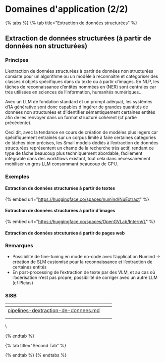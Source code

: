 # Domaines d'application (2/2)

{% tabs %}
{% tab title="Extraction de données structurées" %}
## Extraction de données structurées (à partir de données non structurées)

### Principes

L’extraction de données structurées à partir de données non structurées consiste pour un algorithme ou un modèle à reconnaître et catégoriser des classes d’objets spécifiques dans du texte ou à partir d’images. En NLP, les tâches de reconnaissance d’entités nommées en (NER) sont centrales car très utilisées en sciences de l’information, humanités numériques…

Avec un LLM de fondation standard et un prompt adéquat, les systèmes d’IA générative sont donc capables d'ingérer de grandes quantités de données non structurées et d’identifier sémantiquement certaines entités afin de les renvoyer dans un format structuré cohérent (cf partie précédente).

Ceci dit, avec la tendance en cours de création de modèles plus légers car spécifiquement entraînés sur un corpus limité à faire certaines catégories de tâches bien précises, les Small models dédiés à l’extraction de données structurées représentent un champ de la recherche très actif, rendant ce type de tâche beaucoup plus techniquement abordable, facilement intégrable dans des workflows existant, tout cela dans nécessairement mobiliser un gros LLM consommant beaucoup de GPU.

### Exemples

#### Extraction de données structurées à partir de textes

{% embed url="https://huggingface.co/spaces/numind/NuExtract" %}

#### Extraction de données structurées à partir d'images

{% embed url="https://huggingface.co/spaces/OpenGVLab/InternVL" %}

#### Extraction de données strcuturées à partir de pages web

### Remarques

* Possibilité de fine-tuning en mode no-code avec l’application Numind -> création de SLM customisé pour la reconnaissance et l’extraction de certaines entités
* En post-processing de l’extraction de texte par des VLM, et au cas où l’océrisation n’est pas propre, possibilité de corriger avec un autre LLM (cf Pleias)

### SISB

<table data-view="cards"><thead><tr><th></th><th></th><th></th></tr></thead><tbody><tr><td><a data-mention href="../presentation-equipe-dir/ia-generatives-pistes-dimplementation-sisb/pipelines-dextraction-de-donnees.md">pipelines-dextraction-de-donnees.md</a></td><td></td><td></td></tr><tr><td></td><td></td><td></td></tr><tr><td></td><td></td><td></td></tr></tbody></table>

\

{% endtab %}

{% tab title="Second Tab" %}

{% endtab %}
{% endtabs %}
